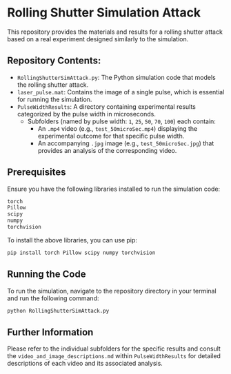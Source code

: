 # Rolling Shutter Simulation Attack

This repository provides the materials and results for a rolling shutter attack based on a real experiment designed similarly to the simulation.

## Repository Contents:

- `RollingShutterSimAttack.py`: The Python simulation code that models the rolling shutter attack.
- `laser_pulse.mat`: Contains the image of a single pulse, which is essential for running the simulation.
- `PulseWidthResults`: A directory containing experimental results categorized by the pulse width in microseconds.
  - Subfolders (named by pulse width: `1`, `25`, `50`, `70`, `100`) each contain:
    - An `.mp4` video (e.g., `test_50microSec.mp4`) displaying the experimental outcome for that specific pulse width.
    - An accompanying `.jpg` image (e.g., `test_50microSec.jpg`) that provides an analysis of the corresponding video.

## Prerequisites

Ensure you have the following libraries installed to run the simulation code:

```sh
torch
Pillow
scipy
numpy
torchvision
```

To install the above libraries, you can use pip:

```sh
pip install torch Pillow scipy numpy torchvision
```

## Running the Code

To run the simulation, navigate to the repository directory in your terminal and run the following command:

```sh
python RollingShutterSimAttack.py
```

## Further Information

Please refer to the individual subfolders for the specific results and consult the `video_and_image_descriptions.md` within `PulseWidthResults` for detailed descriptions of each video and its associated analysis.

